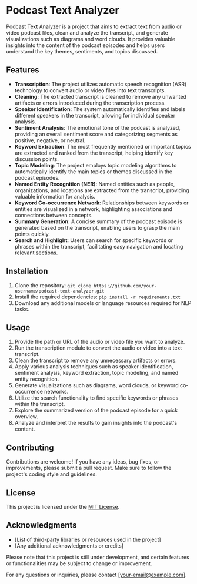 # Podcast Text Analyzer

Podcast Text Analyzer is a project that aims to extract text from audio or video podcast files, clean and analyze the transcript, and generate visualizations such as diagrams and word clouds. It provides valuable insights into the content of the podcast episodes and helps users understand the key themes, sentiments, and topics discussed.

## Features

- **Transcription**: The project utilizes automatic speech recognition (ASR) technology to convert audio or video files into text transcripts.
- **Cleaning**: The extracted transcript is cleaned to remove any unwanted artifacts or errors introduced during the transcription process.
- **Speaker Identification**: The system automatically identifies and labels different speakers in the transcript, allowing for individual speaker analysis.
- **Sentiment Analysis**: The emotional tone of the podcast is analyzed, providing an overall sentiment score and categorizing segments as positive, negative, or neutral.
- **Keyword Extraction**: The most frequently mentioned or important topics are extracted and ranked from the transcript, helping identify key discussion points.
- **Topic Modeling**: The project employs topic modeling algorithms to automatically identify the main topics or themes discussed in the podcast episodes.
- **Named Entity Recognition (NER)**: Named entities such as people, organizations, and locations are extracted from the transcript, providing valuable information for analysis.
- **Keyword Co-occurrence Network**: Relationships between keywords or entities are visualized in a network, highlighting associations and connections between concepts.
- **Summary Generation**: A concise summary of the podcast episode is generated based on the transcript, enabling users to grasp the main points quickly.
- **Search and Highlight**: Users can search for specific keywords or phrases within the transcript, facilitating easy navigation and locating relevant sections.

## Installation

1. Clone the repository: `git clone https://github.com/your-username/podcast-text-analyzer.git`
2. Install the required dependencies: `pip install -r requirements.txt`
3. Download any additional models or language resources required for NLP tasks.

## Usage

1. Provide the path or URL of the audio or video file you want to analyze.
2. Run the transcription module to convert the audio or video into a text transcript.
3. Clean the transcript to remove any unnecessary artifacts or errors.
4. Apply various analysis techniques such as speaker identification, sentiment analysis, keyword extraction, topic modeling, and named entity recognition.
5. Generate visualizations such as diagrams, word clouds, or keyword co-occurrence networks.
6. Utilize the search functionality to find specific keywords or phrases within the transcript.
7. Explore the summarized version of the podcast episode for a quick overview.
8. Analyze and interpret the results to gain insights into the podcast's content.

## Contributing

Contributions are welcome! If you have any ideas, bug fixes, or improvements, please submit a pull request. Make sure to follow the project's coding style and guidelines.

## License

This project is licensed under the [MIT License](LICENSE).

## Acknowledgments

- [List of third-party libraries or resources used in the project]
- [Any additional acknowledgments or credits]

Please note that this project is still under development, and certain features or functionalities may be subject to change or improvement.

For any questions or inquiries, please contact [your-email@example.com].
